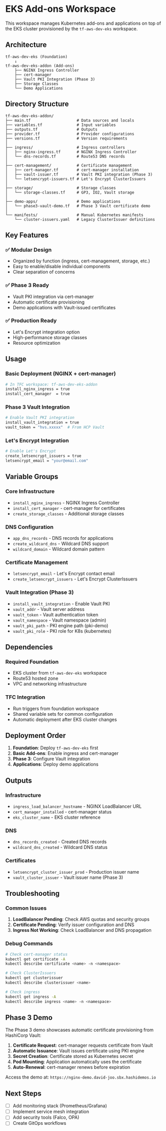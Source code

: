 # EKS Add-ons Workspace

This workspace manages Kubernetes add-ons and applications on top of the EKS cluster provisioned by the `tf-aws-dev-eks` workspace.

## Architecture

```
tf-aws-dev-eks (Foundation)
    ↓
tf-aws-dev-eks-addon (Add-ons)
    ├── NGINX Ingress Controller
    ├── cert-manager
    ├── Vault PKI Integration (Phase 3)
    ├── Storage Classes
    └── Demo Applications
```

## Directory Structure

```
tf-aws-dev-eks-addon/
├── main.tf                    # Data sources and locals
├── variables.tf               # Input variables
├── outputs.tf                 # Outputs
├── provider.tf                # Provider configurations
├── versions.tf                # Version requirements
│
├── ingress/                   # Ingress controllers
│   ├── nginx-ingress.tf       # NGINX Ingress Controller
│   └── dns-records.tf         # Route53 DNS records
│
├── cert-management/           # Certificate management
│   ├── cert-manager.tf        # cert-manager installation
│   ├── vault-issuer.tf        # Vault PKI integration (Phase 3)
│   └── letsencrypt-issuers.tf # Let's Encrypt ClusterIssuers
│
├── storage/                   # Storage classes
│   └── storage-classes.tf     # GP3, IO2, Vault storage
│
├── demo-apps/                 # Demo applications
│   └── phase3-vault-demo.tf   # Phase 3 Vault certificate demo
│
└── manifests/                 # Manual Kubernetes manifests
    └── cluster-issuers.yaml   # Legacy ClusterIssuer definitions
```

## Key Features

### ✅ **Modular Design**
- Organized by function (ingress, cert-management, storage, etc.)
- Easy to enable/disable individual components
- Clear separation of concerns

### ✅ **Phase 3 Ready**
- Vault PKI integration via cert-manager
- Automatic certificate provisioning
- Demo applications with Vault-issued certificates

### ✅ **Production Ready**
- Let's Encrypt integration option
- High-performance storage classes
- Resource optimization

## Usage

### Basic Deployment (NGINX + cert-manager)
```bash
# In TFC workspace: tf-aws-dev-eks-addon
install_nginx_ingress = true
install_cert_manager  = true
```

### Phase 3 Vault Integration
```bash
# Enable Vault PKI integration
install_vault_integration = true
vault_token = "hvs.xxxxx"  # From HCP Vault
```

### Let's Encrypt Integration
```bash
# Enable Let's Encrypt
create_letsencrypt_issuers = true
letsencrypt_email = "your@email.com"
```

## Variable Groups

### **Core Infrastructure**
- `install_nginx_ingress` - NGINX Ingress Controller
- `install_cert_manager` - cert-manager for certificates
- `create_storage_classes` - Additional storage classes

### **DNS Configuration**
- `app_dns_records` - DNS records for applications
- `create_wildcard_dns` - Wildcard DNS support
- `wildcard_domain` - Wildcard domain pattern

### **Certificate Management**
- `letsencrypt_email` - Let's Encrypt contact email
- `create_letsencrypt_issuers` - Let's Encrypt ClusterIssuers

### **Vault Integration (Phase 3)**
- `install_vault_integration` - Enable Vault PKI
- `vault_addr` - Vault server address
- `vault_token` - Vault authentication token
- `vault_namespace` - Vault namespace (admin)
- `vault_pki_path` - PKI engine path (pki-demo)
- `vault_pki_role` - PKI role for K8s (kubernetes)

## Dependencies

### **Required Foundation**
- EKS cluster from `tf-aws-dev-eks` workspace
- Route53 hosted zone
- VPC and networking infrastructure

### **TFC Integration**
- Run triggers from foundation workspace
- Shared variable sets for common configuration
- Automatic deployment after EKS cluster changes

## Deployment Order

1. **Foundation**: Deploy `tf-aws-dev-eks` first
2. **Basic Add-ons**: Enable ingress and cert-manager
3. **Phase 3**: Configure Vault integration
4. **Applications**: Deploy demo applications

## Outputs

### **Infrastructure**
- `ingress_load_balancer_hostname` - NGINX LoadBalancer URL
- `cert_manager_installed` - cert-manager status
- `eks_cluster_name` - EKS cluster reference

### **DNS**
- `dns_records_created` - Created DNS records
- `wildcard_dns_created` - Wildcard DNS status

### **Certificates**
- `letsencrypt_cluster_issuer_prod` - Production issuer name
- `vault_cluster_issuer` - Vault issuer name (Phase 3)

## Troubleshooting

### **Common Issues**

1. **LoadBalancer Pending**: Check AWS quotas and security groups
2. **Certificate Pending**: Verify issuer configuration and DNS
3. **Ingress Not Working**: Check LoadBalancer and DNS propagation

### **Debug Commands**
```bash
# Check cert-manager status
kubectl get certificate -A
kubectl describe certificate <name> -n <namespace>

# Check ClusterIssuers
kubectl get clusterissuer
kubectl describe clusterissuer <name>

# Check ingress
kubectl get ingress -A
kubectl describe ingress <name> -n <namespace>
```

## Phase 3 Demo

The Phase 3 demo showcases automatic certificate provisioning from HashiCorp Vault:

1. **Certificate Request**: cert-manager requests certificate from Vault
2. **Automatic Issuance**: Vault issues certificate using PKI engine
3. **Secret Creation**: Certificate stored as Kubernetes secret
4. **Pod Mounting**: Application automatically uses the certificate
5. **Auto-Renewal**: cert-manager renews before expiration

Access the demo at: `https://nginx-demo.david-joo.sbx.hashidemos.io`

## Next Steps

- [ ] Add monitoring stack (Prometheus/Grafana)
- [ ] Implement service mesh integration
- [ ] Add security tools (Falco, OPA)
- [ ] Create GitOps workflows